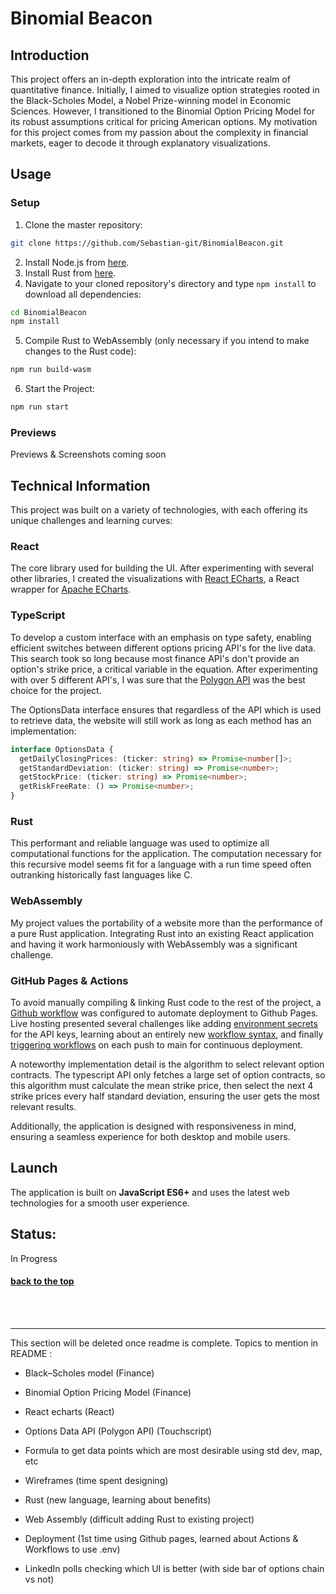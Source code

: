 # <a name="title" /> Binomial Beacon

## Introduction

This project offers an in-depth exploration into the intricate realm of quantitative finance. Initially, I aimed to visualize option strategies rooted in the Black-Scholes Model, a Nobel Prize-winning model in Economic Sciences. However, I transitioned to the Binomial Option Pricing Model for its robust assumptions critical for pricing American options. My motivation for this project comes from my passion about the complexity in financial markets, eager to decode it through explanatory visualizations.

## Usage

### Setup

1. Clone the master repository: 
```sh
git clone https://github.com/Sebastian-git/BinomialBeacon.git
```
2. Install Node.js from [here](https://nodejs.org/).
3. Install Rust from [here](https://www.rust-lang.org/tools/install).
4. Navigate to your cloned repository's directory and type `npm install` to download all dependencies:
```sh
cd BinomialBeacon
npm install
```
5. Compile Rust to WebAssembly (only necessary if you intend to make changes to the Rust code):
```sh
npm run build-wasm
```
6. Start the Project:
```sh
npm run start
```


### Previews
Previews & Screenshots coming soon 

## Technical Information

This project was built on a variety of technologies, with each offering its unique challenges and learning curves:

### React
The core library used for building the UI. After experimenting with several other libraries, I created the visualizations with [React ECharts](https://github.com/hustcc/echarts-for-react), a React wrapper for [Apache ECharts](https://echarts.apache.org/examples/en/index.html).

### TypeScript
To develop a custom interface with an emphasis on type safety, enabling efficient switches between different options pricing API's for the live data. This search took so long because most finance API's don't provide an option's strike price, a critical variable in the equation. After experimenting with over 5 different API's, I was sure that the [Polygon API](https://polygon.io/docs/options/get_v3_reference_options_contracts) was the best choice for the project.

The OptionsData interface ensures that regardless of the API which is used to retrieve data, the website will still work as long as each method has an implementation:
```ts
interface OptionsData {
  getDailyClosingPrices: (ticker: string) => Promise<number[]>;
  getStandardDeviation: (ticker: string) => Promise<number>;
  getStockPrice: (ticker: string) => Promise<number>;
  getRiskFreeRate: () => Promise<number>;
}
```


### Rust
This performant and reliable language was used to optimize all computational functions for the application. The computation necessary for this recursive model seems fit for a language with a run time speed often outranking historically fast languages like C.

### WebAssembly
My project values the portability of a website more than the performance of a pure Rust application. Integrating Rust into an existing React application and having it work harmoniously with WebAssembly was a significant challenge.

### GitHub Pages & Actions
To avoid manually compiling & linking Rust code to the rest of the project, a [Github workflow](https://docs.github.com/en/actions/using-workflows) was configured to automate deployment to Github Pages. Live hosting presented several challenges like adding [environment secrets](https://docs.github.com/en/actions/deployment/targeting-different-environments/using-environments-for-deployment#environment-secrets) for the API keys, learning about an entirely new [workflow syntax](https://docs.github.com/en/actions/using-workflows/workflow-syntax-for-github-actions), and finally [triggering workflows](https://docs.github.com/en/actions/using-workflows/events-that-trigger-workflows) on each push to main for continuous deployment.

A noteworthy implementation detail is the algorithm to select relevant option contracts. The typescript API only fetches a large set of option contracts, so this algorithm must calculate the mean strike price, then select the next 4 strike prices every half standard deviation, ensuring the user gets the most relevant results.

Additionally, the application is designed with responsiveness in mind, ensuring a seamless experience for both desktop and mobile users.

## Launch

The application is built on **JavaScript ES6+** and uses the latest web technologies for a smooth user experience.

## Status:
In Progress

#### [back to the top](#title)


<br /> <br /> <hr />

This section will be deleted once readme is complete.
Topics to mention in README :

- Black–Scholes model (Finance)
- Binomial Option Pricing Model (Finance)
- React echarts (React)
- Options Data API (Polygon API) (Touchscript)
- Formula to get data points which are most desirable using std dev, map, etc
- Wireframes (time spent designing)
- Rust (new language, learning about benefits)
- Web Assembly (difficult adding Rust to existing project)
- Deployment (1st time using Github pages, learned about Actions & Workflows to use .env)

- LinkedIn polls checking which UI is better (with side bar of options chain vs not)
